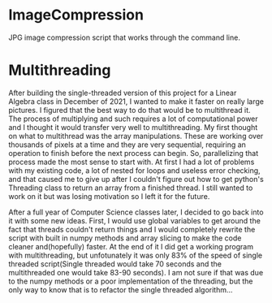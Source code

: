 # ImageCompression
JPG image compression script that works through the command line.


# Multithreading
After building the single-threaded version of this project for a Linear Algebra class in December of 2021, I wanted to make it faster on really large pictures. I figured that the best way to do that would be to multithread it. The process of multiplying and such requires a lot of computational power and I thought it would transfer very well to multithreading. My first thought on what to multithread was the array manipulations. These are working over thousands of pixels at a time and they are very sequential, requiring an operation to finish before the next process can begin. So, parallelizing that process made the most sense to start with. At first I had a lot of problems with my existing code, a lot of nested for loops and useless error checking, and that caused me to give up after I couldn't figure out how to get python's Threading class to return an array from a finished thread. I still wanted to work on it but was losing motivation so I left it for the future.

After a full year of Computer Science classes later, I decided to go back into it with some new ideas. First, I would use global variables to get around the fact that threads couldn't return things and I would completely rewrite the script with built in numpy methods and array slicing to make the code cleaner and(hopefully) faster. 
At the end of it I did get a working program with multithreading, but unfotunately it was only 83% of the speed of single threaded script(Single threaded would take 70 seconds and the multithreaded one would take 83-90 seconds). I am not sure if that was due to the numpy methods or a poor implementation of the threading, but the only way to know that is to refactor the single threaded algorithm...
